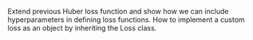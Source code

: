 Extend previous Huber loss function and show how we can include hyperparameters in defining loss functions. How to implement a custom loss as an object by inheriting the Loss class.
